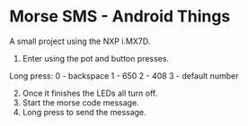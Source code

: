 Morse SMS - Android Things
=======

A small project using the NXP i.MX7D.

1. Enter using the pot and button presses.

Long press:
0 - backspace
1 - 650
2 - 408
3 - default number

2. Once it finishes the LEDs all turn off.
3. Start the morse code message.
4. Long press to send the message.